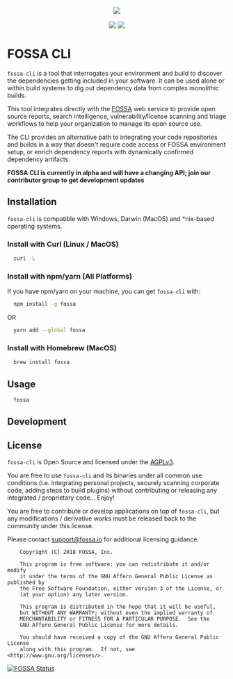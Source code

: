 <p align="center">
	<img src="https://fossa.io/images/logo.svg"/><br/><br/>
	<a href="https://app.fossa.io/projects/git%2Bgithub.com%2Ffossas%2Ffossa-cli?ref=badge_shield" alt="FOSSA Status"><img src="https://app.fossa.io/api/projects/git%2Bgithub.com%2Ffossas%2Ffossa-cli.svg?type=shield"/></a>
	<a href="https://circleci.com/gh/fossas/fossa-cli" alt="CircleCI Tests"><img src="https://circleci.com/gh/fossas/fossa-cli.svg?style=svg&circle-token=f55f707e21ac39a80127d3372a1a1452ec94f4f7"/></a>
</p>

# FOSSA CLI

`fossa-cli` is a tool that interrogates your environment and build to discover the dependencies getting included in your software.  It can be used alone or within build systems to dig out dependency data from complex monolithic builds.

This tool integrates directly with the [FOSSA](https://fossa.io) web service to provide open source reports, search intelligence, vulnerability/license scanning and triage workflows to help your organization to manage its open source use.

The CLI provides an alternative path to integrating your code repositories and builds in a way that doesn't require code access or FOSSA environment setup, or enrich dependency reports with dynamically confirmed dependency artifacts.

**FOSSA CLI is currently in alpha and will have a changing API; join our contributor group to get development updates**

## Installation

`fossa-cli` is compatible with Windows, Darwin (MacOS) and *nix-based operating systems.

### Install with Curl (Linux / MacOS)

```bash
  curl -L
```

### Install with npm/yarn (All Platforms)

If you have npm/yarn on your machine, you can get `fossa-cli` with:

```bash
  npm install -g fossa
```

OR

```bash
  yarn add --global fossa
```

### Install with Homebrew (MacOS)

```bash
  brew install fossa
```

## Usage

```bash
  fossa
```

## Development



## License

`fossa-cli` is Open Source and licensed under the [AGPLv3](https://tldrlegal.com/license/gnu-affero-general-public-license-v3-(agpl-3.0)).

You are free to use `fossa-cli` and its binaries under all common use conditions (i.e. integrating personal projects, securely scanning corporate code, adding steps to build plugins) without contributing or releasing any integrated / proprietary code... Enjoy!

You are free to contribute or develop applications on top of `fossa-cli`, but any modifications / derivative works must be released back to the community under this license.

Please contact [support@fossa.io](mailto:support@fossa.io) for additional licensing guidance.

```
    Copyright (C) 2018 FOSSA, Inc.

    This program is free software: you can redistribute it and/or modify
    it under the terms of the GNU Affero General Public License as published by
    the Free Software Foundation, either version 3 of the License, or
    (at your option) any later version.

    This program is distributed in the hope that it will be useful,
    but WITHOUT ANY WARRANTY; without even the implied warranty of
    MERCHANTABILITY or FITNESS FOR A PARTICULAR PURPOSE.  See the
    GNU Affero General Public License for more details.

    You should have received a copy of the GNU Affero General Public License
    along with this program.  If not, see <http://www.gnu.org/licenses/>.
```

[![FOSSA Status](https://app.fossa.io/api/projects/git%2Bgithub.com%2Ffossas%2Ffossa-cli.svg?type=large)](https://app.fossa.io/projects/git%2Bgithub.com%2Ffossas%2Ffossa-cli?ref=badge_large)
